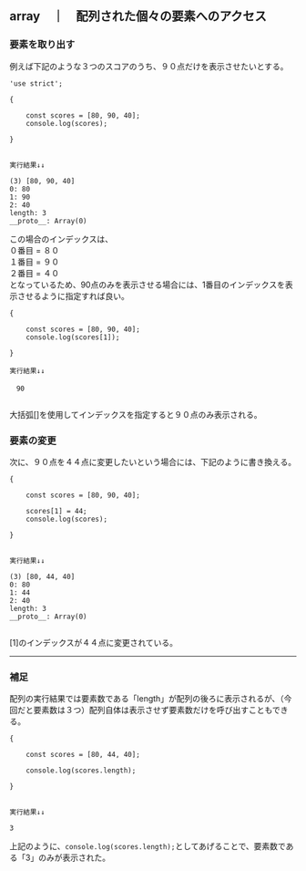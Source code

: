 ## array　｜　配列された個々の要素へのアクセス



### 要素を取り出す

例えば下記のような３つのスコアのうち、９０点だけを表示させたいとする。
```
'use strict';

{
  
    const scores = [80, 90, 40];
    console.log(scores);
    
}


実行結果↓↓

(3) [80, 90, 40]
0: 80
1: 90
2: 40
length: 3
__proto__: Array(0)

```
この場合のインデックスは、  
０番目 = ８０  
１番目 = ９０    
２番目 = ４０  
となっているため、90点のみを表示させる場合には、1番目のインデックスを表示させるように指定すれば良い。

```
{
 
    const scores = [80, 90, 40];
    console.log(scores[1]);

}

実行結果↓↓

　90
 
```
大括弧[]を使用してインデックスを指定すると９０点のみ表示される。




### 要素の変更

次に、９０点を４４点に変更したいという場合には、下記のように書き換える。
```
{
 
    const scores = [80, 90, 40];

    scores[1] = 44;
    console.log(scores);
    
}


実行結果↓↓

(3) [80, 44, 40]  
0: 80  
1: 44  
2: 40  
length: 3  
__proto__: Array(0)  
  
```
[1]のインデックスが４４点に変更されている。
  
  
---  
### 補足

配列の実行結果では要素数である「length」が配列の後ろに表示されるが、（今回だと要素数は３つ）配列自体は表示させず要素数だけを呼び出すこともできる。
```
{
 
    const scores = [80, 44, 40];
    
    console.log(scores.length);

}


実行結果↓↓

3

```
上記のように、`console.log(scores.length);`としてあげることで、要素数である「3」のみが表示された。  
  
    
      
        
        




